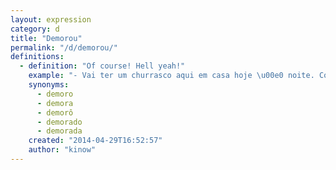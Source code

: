 ```yaml
---
layout: expression
category: d
title: "Demorou"
permalink: "/d/demorou/"
definitions:
  - definition: "Of course! Hell yeah!"
    example: "- Vai ter um churrasco aqui em casa hoje \u00e0 noite. Cola a\u00ed!\r\n- Demorou!\r\n\r\n- I\u2019m having a barbecue at home tonight. Come on over!\r\n- Hell yeah!"
    synonyms:
      - demoro
      - demora
      - demorô
      - demorado
      - demorada
    created: "2014-04-29T16:52:57"
    author: "kinow"
---
```


